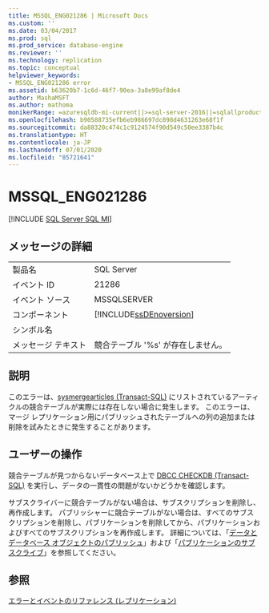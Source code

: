 ```yaml
---
title: MSSQL_ENG021286 | Microsoft Docs
ms.custom: ''
ms.date: 03/04/2017
ms.prod: sql
ms.prod_service: database-engine
ms.reviewer: ''
ms.technology: replication
ms.topic: conceptual
helpviewer_keywords:
- MSSQL_ENG021286 error
ms.assetid: b63620b7-1c6d-46f7-90ea-3a8e99af8de4
author: MashaMSFT
ms.author: mathoma
monikerRange: =azuresqldb-mi-current||>=sql-server-2016||=sqlallproducts-allversions
ms.openlocfilehash: b90588735efb6eb986697dc898d4631263e68f1f
ms.sourcegitcommit: da88320c474c1c9124574f90d549c50ee3387b4c
ms.translationtype: HT
ms.contentlocale: ja-JP
ms.lasthandoff: 07/01/2020
ms.locfileid: "85721641"
---
```

# <a name="mssql_eng021286"></a>MSSQL_ENG021286
[!INCLUDE [SQL Server SQL MI](../../includes/applies-to-version/sql-asdbmi.md)]
    
## <a name="message-details"></a>メッセージの詳細  
  
|||  
|-|-|  
|製品名|SQL Server|  
|イベント ID|21286|  
|イベント ソース|MSSQLSERVER|  
|コンポーネント|[!INCLUDE[ssDEnoversion](../../includes/ssdenoversion-md.md)]|  
|シンボル名||  
|メッセージ テキスト|競合テーブル '%s' が存在しません。|  
  
## <a name="explanation"></a>説明  
 このエラーは、[sysmergearticles &#40;Transact-SQL&#41;](../../relational-databases/system-tables/sysmergearticles-transact-sql.md) にリストされているアーティクルの競合テーブルが実際には存在しない場合に発生します。 このエラーは、マージ レプリケーション用にパブリッシュされたテーブルへの列の追加または削除を試みたときに発生することがあります。  
  
## <a name="user-action"></a>ユーザーの操作  
 競合テーブルが見つからないデータベース上で [DBCC CHECKDB &#40;Transact-SQL&#41;](../../t-sql/database-console-commands/dbcc-checkdb-transact-sql.md) を実行し、データの一貫性の問題がないかどうかを確認します。  
  
 サブスクライバーに競合テーブルがない場合は、サブスクリプションを削除し、再作成します。 パブリッシャーに競合テーブルがない場合は、すべてのサブスクリプションを削除し、パブリケーションを削除してから、パブリケーションおよびすべてのサブスクリプションを再作成します。 詳細については、「[データとデータベース オブジェクトのパブリッシュ](../../relational-databases/replication/publish/publish-data-and-database-objects.md)」および「[パブリケーションのサブスクライブ](../../relational-databases/replication/subscribe-to-publications.md)」を参照してください。  
  
## <a name="see-also"></a>参照  
 [エラーとイベントのリファレンス &#40;レプリケーション&#41;](../../relational-databases/replication/errors-and-events-reference-replication.md)  
  
  
